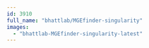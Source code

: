 ```yaml
---
id: 3910
full_name: "bhattlab/MGEfinder-singularity"
images: 
  - "bhattlab-MGEfinder-singularity-latest"
---
```

